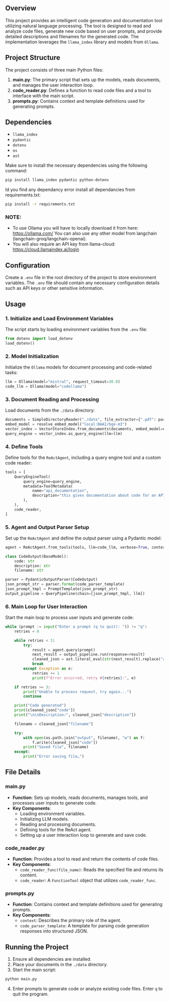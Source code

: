 ## Overview

This project provides an intelligent code generation and documentation tool utilizing natural language processing. The tool is designed to read and analyze code files, generate new code based on user prompts, and provide detailed descriptions and filenames for the generated code. The implementation leverages the `llama_index` library and models from `Ollama`.

## Project Structure

The project consists of three main Python files:

1. **main.py**: The primary script that sets up the models, reads documents, and manages the user interaction loop.
2. **code_reader.py**: Defines a function to read code files and a tool to interface with the main script.
3. **prompts.py**: Contains context and template definitions used for generating prompts.

## Dependencies

- `llama_index`
- `pydantic`
- `dotenv`
- `os`
- `ast`

Make sure to install the necessary dependencies using the following command:
```bash
pip install llama_index pydantic python-dotenv
```

Id you find any dependancy error install all dependancies from requirements.txt:
```bash
pip install -r requirements.txt
```

### NOTE: 
-  To use Ollama you will have to locally download it from here: https://ollama.com/
You can also use any other model from langchain (langchain-groq/langchain-openai).
-  You will also require an API key from llama-cloud: https://cloud.llamaindex.ai/login

## Configuration

Create a `.env` file in the root directory of the project to store environment variables. The `.env` file should contain any necessary configuration details such as API keys or other sensitive information.

## Usage

### 1. Initialize and Load Environment Variables

The script starts by loading environment variables from the `.env` file:
```python
from dotenv import load_dotenv
load_dotenv()
```

### 2. Model Initialization

Initialize the `Ollama` models for document processing and code-related tasks:
```python
llm = Ollama(model="mistral", request_timeout=30.0)
code_llm = Ollama(model="codellama")
```

### 3. Document Reading and Processing

Load documents from the `./data` directory:
```python
documents = SimpleDirectoryReader("./data", file_extractor={".pdf": parser}).load_data()
embed_model = resolve_embed_model("local:BAAI/bge-m3")
vector_index = VectorStoreIndex.from_documents(documents, embed_model=embed_model)
query_engine = vector_index.as_query_engine(llm=llm)
```

### 4. Define Tools

Define tools for the `ReActAgent`, including a query engine tool and a custom code reader:
```python
tools = [
    QueryEngineTool(
        query_engine=query_engine,
        metadata=ToolMetadata(
            name="api_documentation",
            description="this gives documentation about code for an API. Use this for reading docs for the API",
        ),
    ),
    code_reader,
]
```

### 5. Agent and Output Parser Setup

Set up the `ReActAgent` and define the output parser using a Pydantic model:
```python
agent = ReActAgent.from_tools(tools, llm=code_llm, verbose=True, context=context)

class CodeOutput(BaseModel):
    code: str
    description: str
    filename: str

parser = PydanticOutputParser(CodeOutput)
json_prompt_str = parser.format(code_parser_template)
json_prompt_tmpl = PromptTemplate(json_prompt_str)
output_pipeline = QueryPipeline(chain=[json_prompt_tmpl, llm])
```

### 6. Main Loop for User Interaction

Start the main loop to process user inputs and generate code:
```python
while (prompt := input("Enter a prompt (q to quit): ")) != "q":
    retries = 0

    while retries < 3:
        try:
            result = agent.query(prompt)
            next_result = output_pipeline.run(response=result)
            cleaned_json = ast.literal_eval(str(next_result).replace("assistant:", ""))
            break
        except Exception as e:
            retries += 1
            print(f"Error occurred, retry #{retries}:", e)

    if retries >= 3:
        print("Unable to process request, try again...")
        continue

    print("Code generated")
    print(cleaned_json["code"])
    print("\n\nDescription:", cleaned_json["description"])

    filename = cleaned_json["filename"]

    try:
        with open(os.path.join("output", filename), "w") as f:
            f.write(cleaned_json["code"])
        print("Saved file", filename)
    except:
        print("Error saving file…")
```

## File Details

### main.py
- **Function**: Sets up models, reads documents, manages tools, and processes user inputs to generate code.
- **Key Components**:
  - Loading environment variables.
  - Initializing LLM models.
  - Reading and processing documents.
  - Defining tools for the ReAct agent.
  - Setting up a user interaction loop to generate and save code.

### code_reader.py
- **Function**: Provides a tool to read and return the contents of code files.
- **Key Components**:
  - `code_reader_func(file_name)`: Reads the specified file and returns its content.
  - `code_reader`: A `FunctionTool` object that utilizes `code_reader_func`.

### prompts.py
- **Function**: Contains context and template definitions used for generating prompts.
- **Key Components**:
  - `context`: Describes the primary role of the agent.
  - `code_parser_template`: A template for parsing code generation responses into structured JSON.

## Running the Project

1. Ensure all dependencies are installed.
2. Place your documents in the `./data` directory.
3. Start the main script:
```bash
python main.py
```
4. Enter prompts to generate code or analyze existing code files. Enter `q` to quit the program.
